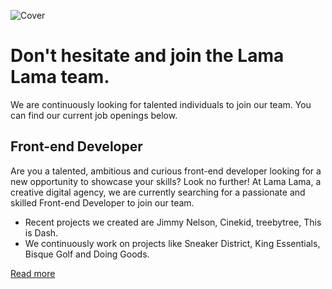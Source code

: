 ![Cover](https://storage.lamalama.nl/lamalama/playheart-cover.jpeg)

# Don't hesitate and join the Lama Lama team.
We are continuously looking for talented individuals to join our team. You can find our current job openings below.

## Front-end Developer
Are you a talented, ambitious and curious front-end developer looking for a new opportunity to showcase your skills? Look no further! At Lama Lama, a creative digital agency, we are currently searching for a passionate and skilled Front-end Developer to join our team.

* Recent projects we created are Jimmy Nelson, Cinekid, treebytree, This is Dash.
* We continuously work on projects like Sneaker District, King Essentials, Bisque Golf and Doing Goods.

[Read more](https://jobs.lamalama.nl/front-end-developer/en)
